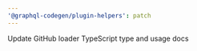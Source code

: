 ```yaml
---
'@graphql-codegen/plugin-helpers': patch
---
```


Update GitHub loader TypeScript type and usage docs
